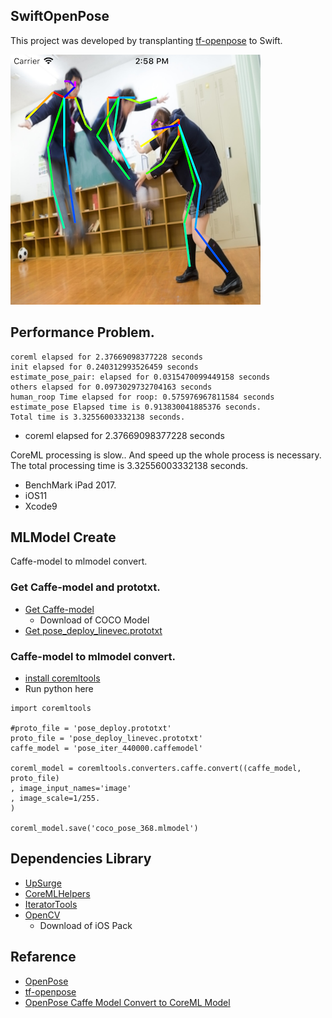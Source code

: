 ## SwiftOpenPose

This project was developed by transplanting [tf-openpose](https://github.com/ildoonet/tf-openpose) to Swift.

![swiftopenpose_result](images/swiftopenpose_result.png)

## Performance Problem.

```
coreml elapsed for 2.37669098377228 seconds
init elapsed for 0.240312993526459 seconds
estimate_pose_pair: elapsed for 0.0315470099449158 seconds
others elapsed for 0.0973029732704163 seconds
human_roop Time elapsed for roop: 0.575976967811584 seconds
estimate_pose Elapsed time is 0.913830041885376 seconds.
Total time is 3.32556003332138 seconds.
```
* coreml elapsed for 2.37669098377228 seconds

CoreML processing is slow..
And speed up the whole process is necessary.
The total processing time is 3.32556003332138 seconds.

* BenchMark iPad 2017.
 * iOS11
 * Xcode9

## MLModel Create

Caffe-model to mlmodel convert.

### Get Caffe-model and prototxt.

* [Get Caffe-model](https://github.com/CMU-Perceptual-Computing-Lab/openpose/blob/master/doc/installation.md)
  * Download of COCO Model
* [Get pose_deploy_linevec.prototxt](https://github.com/CMU-Perceptual-Computing-Lab/openpose/tree/master/models/pose/coco)

### Caffe-model to mlmodel convert.
* [install coremltools](https://pypi.python.org/pypi/coremltools)
* Run python here
```
import coremltools

#proto_file = 'pose_deploy.prototxt'
proto_file = 'pose_deploy_linevec.prototxt'
caffe_model = 'pose_iter_440000.caffemodel'

coreml_model = coremltools.converters.caffe.convert((caffe_model, proto_file)
, image_input_names='image'
, image_scale=1/255.
)

coreml_model.save('coco_pose_368.mlmodel')
```

## Dependencies Library

* [UpSurge](https://github.com/aleph7/Upsurge)
* [CoreMLHelpers](https://github.com/hollance/CoreMLHelpers)
* [IteratorTools](https://github.com/mpangburn/IteratorTools)
* [OpenCV](https://opencv.org/releases.html)
  * Download of iOS Pack

## Refarence

* [OpenPose](https://github.com/CMU-Perceptual-Computing-Lab/openpose)
* [tf-openpose](https://github.com/ildoonet/tf-openpose)
* [OpenPose Caffe Model Convert to CoreML Model](https://gist.github.com/otmb/7b2e1caf3330b97c82dc217af5844ad5)